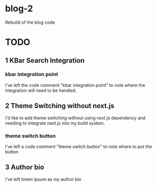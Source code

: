 # blog-2
Rebuild of the blog code


# TODO

## 1 KBar Search Integration

### kbar integration point

I've left the code comment "kbar integration point" to note where the integration will need to be handled.

## 2 Theme Switching without next.js

I'd like to add theme switching without using next.js dependency and needing to integrate next.js into my build system.

### theme switch button

I've left a code comment "theme switch button" to note where to put the button

## 3 Author bio

I've left lorem ipsum as my author bio
